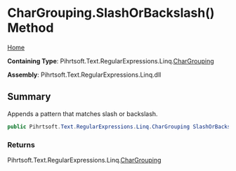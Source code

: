 # CharGrouping\.SlashOrBackslash\(\) Method

[Home](../../../../../../README.md)

**Containing Type**: Pihrtsoft\.Text\.RegularExpressions\.Linq\.[CharGrouping](../README.md)

**Assembly**: Pihrtsoft\.Text\.RegularExpressions\.Linq\.dll

## Summary

Appends a pattern that matches slash or backslash\.

```csharp
public Pihrtsoft.Text.RegularExpressions.Linq.CharGrouping SlashOrBackslash()
```

### Returns

Pihrtsoft\.Text\.RegularExpressions\.Linq\.[CharGrouping](../README.md)

